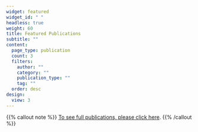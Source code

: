 ```yaml
---
widget: featured
widget_id: " "
headless: true
weight: 60
title: Featured Publications
subtitle: ""
content:
  page_type: publication
  count: 3
  filters:
    author: ""
    category: ""
    publication_type: ""
    tag: ""
  order: desc
design:
  view: 3
---
```


{{% callout note %}}
 [To see full publications, please click here](./publication/).
{{% /callout %}}
